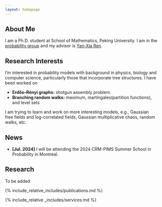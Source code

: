 ```yaml
---
layout: homepage
---
```


## About Me

I am a Ph.D. student at School of Mathematics, Peking University. I am in the [probability group](https://pkuprobability.com) and my advisor is [Yan-Xia Ren](https://www.math.pku.edu.cn/teachers/renyx/index.htm).

## Research Interests
 I’m interested in probability models with background in physics, biology and computer science, particularly those that incorporate tree structures. I have been worked on 
- **Erdős–Rényi graphs:** shotgun assembly problem. 
- **Branching random walks:** maximum, martingales(partition functions), and level sets

I am trying to learn and work on more interesting models, e.g., Gaussian free fields and log-correlated fields, Gaussian multiplicative chaos, random walks, etc.

## News
- **[Jul. 2024]** I will be attending the 2024 CRM-PIMS Summer School in Probability in Montreal.


## Research

To be added

{% include_relative_includes/publications.md %} 

{% include_relative _includes/services.md %}  
